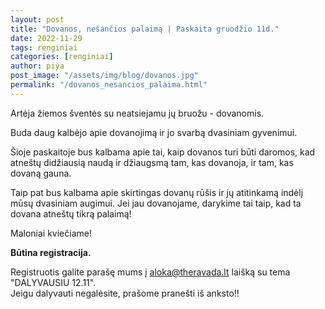 ```yaml
---
layout: post
title: "Dovanos, nešančios palaimą | Paskaita gruodžio 11d."
date: 2022-11-29
tags: renginiai
categories: [renginiai]
author: piya
post_image: "/assets/img/blog/dovanos.jpg"
permalink: "/dovanos_nesancios_palaima.html"
---
```

Artėja žiemos šventės su neatsiejamu jų bruožu - dovanomis.

Buda daug kalbėjo apie dovanojimą ir jo svarbą dvasiniam gyvenimui. 

Šioje paskaitoje bus kalbama apie tai, kaip dovanos turi būti daromos, kad atneštų didžiausią naudą ir džiaugsmą tam, kas dovanoja, ir tam, kas dovaną gauna.

Taip pat bus kalbama apie skirtingas dovanų rūšis ir jų atitinkamą indėlį mūsų dvasiniam augimui. Jei jau dovanojame, darykime tai taip, kad ta dovana atneštų tikrą palaimą!

Maloniai kviečiame!

**Būtina registracija.**

Registruotis galite parašę mums į aloka@theravada.lt laišką su tema "DALYVAUSIU 12.11".\
Jeigu dalyvauti negalėsite, prašome pranešti iš anksto‼











